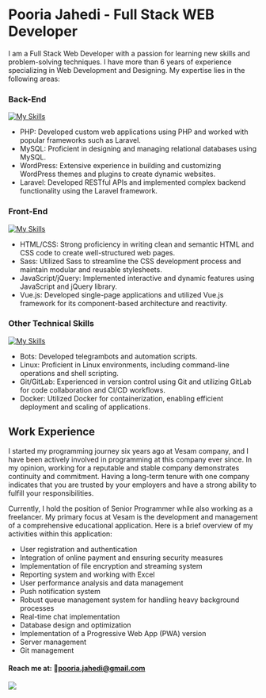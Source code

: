 # Pooria Jahedi - Full Stack WEB Developer

I am a Full Stack Web Developer with a passion for learning new skills and problem-solving techniques. I have more than 6 years of experience specializing in Web Development and Designing. My expertise lies in the following areas:

### Back-End
[![My Skills](https://skillicons.dev/icons?i=php,mysql,wordpress,laravel)](https://skillicons.dev)

- PHP: Developed custom web applications using PHP and worked with popular frameworks such as Laravel.
- MySQL: Proficient in designing and managing relational databases using MySQL.
- WordPress: Extensive experience in building and customizing WordPress themes and plugins to create dynamic websites.
- Laravel: Developed RESTful APIs and implemented complex backend functionality using the Laravel framework.

### Front-End
[![My Skills](https://skillicons.dev/icons?i=html,css,sass,javascript,jquery,vuejs)](https://skillicons.dev)

- HTML/CSS: Strong proficiency in writing clean and semantic HTML and CSS code to create well-structured web pages.
- Sass: Utilized Sass to streamline the CSS development process and maintain modular and reusable stylesheets.
- JavaScript/jQuery: Implemented interactive and dynamic features using JavaScript and jQuery library.
- Vue.js: Developed single-page applications and utilized Vue.js framework for its component-based architecture and reactivity.

### Other Technical Skills

[![My Skills](https://skillicons.dev/icons?i=bots,linux,git,gitlab,docker)](https://skillicons.dev)

- Bots: Developed telegrambots and automation scripts.
- Linux: Proficient in Linux environments, including command-line operations and shell scripting.
- Git/GitLab: Experienced in version control using Git and utilizing GitLab for code collaboration and CI/CD workflows.
- Docker: Utilized Docker for containerization, enabling efficient deployment and scaling of applications.

## Work Experience

I started my programming journey six years ago at Vesam company, and I have been actively involved in programming at this company ever since. In my opinion, working for a reputable and stable company demonstrates continuity and commitment. Having a long-term tenure with one company indicates that you are trusted by your employers and have a strong ability to fulfill your responsibilities.

Currently, I hold the position of Senior Programmer while also working as a freelancer. My primary focus at Vesam is the development and management of a comprehensive educational application. Here is a brief overview of my activities within this application:

- User registration and authentication
- Integration of online payment and ensuring security measures
- Implementation of file encryption and streaming system
- Reporting system and working with Excel
- User performance analysis and data management
- Push notification system
- Robust queue management system for handling heavy background processes
- Real-time chat implementation
- Database design and optimization
- Implementation of a Progressive Web App (PWA) version
- Server management
- Git management

#### Reach me at: 📧[pooria.jahedi@gmail.com](mailto://pooria.jahedi@gmail.com)
![](https://i.imgur.com/waxVImv.png)
